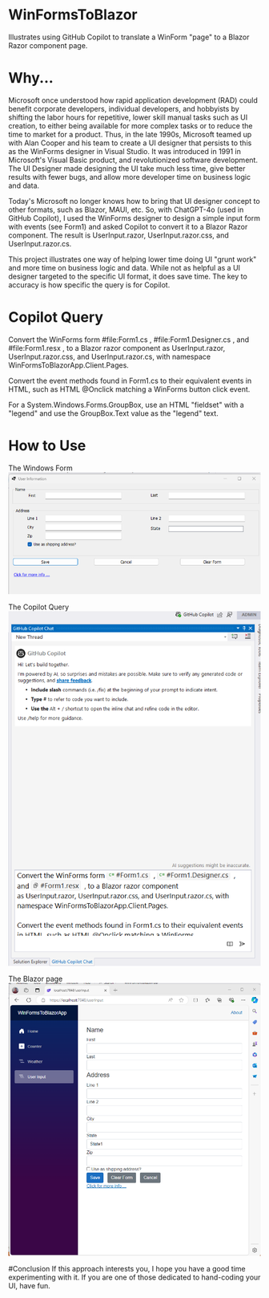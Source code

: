 # WinFormsToBlazor
Illustrates using GitHub Copilot to translate a WinForm "page" to a Blazor Razor component page.

# Why...
Microsoft once understood how rapid application development (RAD) could benefit corporate developers, individual developers, 
and hobbyists by shifting the labor hours for repetitive, lower skill manual tasks such as UI creation, to either being available
for more complex tasks or to reduce the time to market for a product.  Thus, in the late 1990s, Microsoft teamed up with Alan Cooper 
and his team to create a UI designer that persists to this as the WinForms designer in Visual Studio.  It was introduced in 1991 in 
Microsoft's Visual Basic product, and revolutionized  software development.  The UI Designer made designing the UI take much less time, 
give better results with fewer bugs, and allow more developer time on business logic and data.

Today's Microsoft no longer knows how to bring that UI designer concept to other formats, such as Blazor, MAUI, etc.
So, with ChatGPT-4o (used in GitHub Copilot), I used the WinForms designer to design a simple input form with events 
(see Form1) and asked Copilot to convert it to a Blazor Razor component.  The result is UserInput.razor, UserInput.razor.css, and UserInput.razor.cs.

This project illustrates one way of helping lower time doing UI "grunt work" and more time on business logic and data.  While not as helpful as 
a UI designer targeted to the specific UI format, it does save time.  The key to accuracy is how specific the query is for Copilot.

# Copilot Query
Convert the WinForms form #file:Form1.cs , #file:Form1.Designer.cs , and #file:Form1.resx , to a Blazor razor component 
as UserInput.razor, UserInput.razor.css, and UserInput.razor.cs, with namespace WinFormsToBlazorApp.Client.Pages.

Convert the event methods found in Form1.cs to their equivalent events in HTML, such as HTML @Onclick matching a WinForms 
button click event.

For a System.Windows.Forms.GroupBox, use an HTML "fieldset" with a "legend" and use the GroupBox.Text value as the "legend" text.

# How to Use
The Windows Form
![The Windows Form](ReadMeImages/WinFormsPage.png)

The Copilot Query
![The Copilot Query](ReadMeImages/CopilotRequest.png)

The Blazor page
![The Blazor page](ReadMeImages/BlazorPage.png)

#Conclusion
If this approach interests you, I hope you have a good time experimenting with it.
If you are one of those dedicated to hand-coding your UI, have fun.  